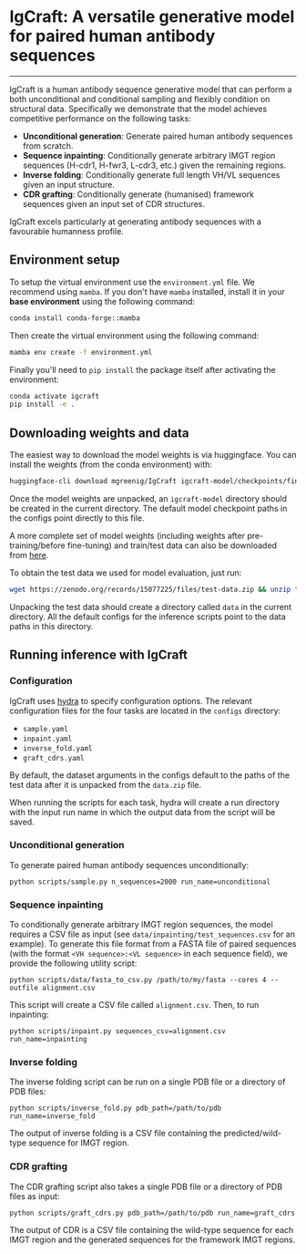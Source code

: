 # IgCraft: A versatile generative model for paired human antibody sequences

---

IgCraft is a human antibody sequence generative model that can perform a both unconditional and conditional sampling
and flexibly condition on structural data. Specifically we demonstrate that the model achieves competitive performance
on the following tasks:

- **Unconditional generation**: Generate paired human antibody sequences from scratch.
- **Sequence inpainting**: Conditionally generate arbitrary IMGT region sequences (H-cdr1, H-fwr3, L-cdr3, etc.) given the remaining regions.
- **Inverse folding**: Conditionally generate full length VH/VL sequences given an input structure.
- **CDR grafting**: Conditionally generate (humanised) framework sequences given an input set of CDR structures.

IgCraft excels particularly at generating antibody sequences with a favourable humanness profile.

## Environment setup

To setup the virtual environment use the `environment.yml` file. We recommend using `mamba`. If you don't have
`mamba` installed, install it in your **base environment** using the following command:

```bash
conda install conda-forge::mamba
```

Then create the virtual environment using the following command:

```bash
mamba env create -f environment.yml
```

Finally you'll need to `pip install` the package itself after activating the environment:

```bash
conda activate igcraft
pip install -e .
```

## Downloading weights and data

The easiest way to download the model weights is via huggingface. You can install the weights
(from the conda environment) with:

```bash
huggingface-cli download mgreenig/IgCraft igcraft-model/checkpoints/final.ckpt --local-dir .
````

Once the model weights are unpacked, an `igcraft-model` directory should be created in the current 
directory. The default model checkpoint paths in the configs point directly to this file. 

A more complete set of model weights (including weights after pre-training/before fine-tuning) 
and train/test data can also be downloaded from [here](https://zenodo.org/records/15077225).

To obtain the test data we used for model evaluation, just run:

```bash
wget https://zenodo.org/records/15077225/files/test-data.zip && unzip test-data.zip
```

Unpacking the test data should create a directory called `data` in the current directory.
All the default configs for the inference scripts point to the data paths in this directory.

## Running inference with IgCraft

### Configuration

IgCraft uses [hydra](https://hydra.cc) to specify configuration options. The relevant configuration
files for the four tasks are located in the `configs` directory:

- `sample.yaml`
- `inpaint.yaml`
- `inverse_fold.yaml`
- `graft_cdrs.yaml`

By default, the dataset arguments in the configs default to the paths of the test data after it is unpacked
from the `data.zip` file.

When running the scripts for each task, hydra will create a run directory with the input run name 
in which the output data from the script will be saved. 

### Unconditional generation

To generate paired human antibody sequences unconditionally:

```
python scripts/sample.py n_sequences=2000 run_name=unconditional
```

### Sequence inpainting

To conditionally generate arbitrary IMGT region sequences, the model requires a CSV file as input (see `data/inpainting/test_sequences.csv` 
for an example). To generate this file format from a FASTA file of paired sequences (with the format `<VH sequence>:<VL sequence>` in
each sequence field), we provide the following utility script:

```
python scripts/data/fasta_to_csv.py /path/to/my/fasta --cores 4 --outfile alignment.csv
```

This script will create a CSV file called `alignment.csv`. Then, to run inpainting:

```
python scripts/inpaint.py sequences_csv=alignment.csv run_name=inpainting
```

### Inverse folding

The inverse folding script can be run on a single PDB file or a directory of PDB files:

``` 
python scripts/inverse_fold.py pdb_path=/path/to/pdb run_name=inverse_fold
```

The output of inverse folding is a CSV file containing the predicted/wild-type sequence for IMGT region.

### CDR grafting

The CDR grafting script also takes a single PDB file or a directory of PDB files as input:

```
python scripts/graft_cdrs.py pdb_path=/path/to/pdb run_name=graft_cdrs
```

The output of CDR is a CSV file containing the wild-type sequence for each IMGT region and the generated
sequences for the framework IMGT regions.